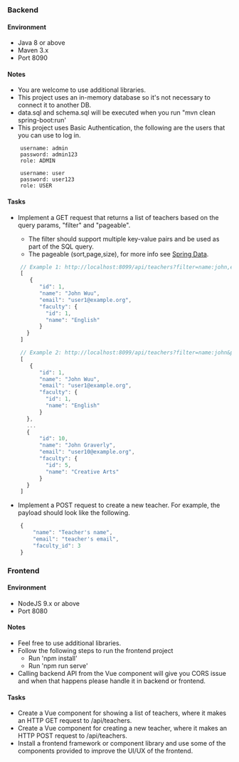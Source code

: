 
### Backend

#### Environment
* Java 8 or above
* Maven 3.x
* Port 8090

#### Notes
* You are welcome to use additional libraries.
* This project uses an in-memory database so it's not necessary to connect it to another DB.
* data.sql and schema.sql will be executed when you run "mvn clean spring-boot:run'
* This project uses Basic Authentication, the following are the users that you can use to log in.

```
    username: admin
    password: admin123
    role: ADMIN
    
    username: user
    password: user123
    role: USER
```

#### Tasks
* Implement a GET request that returns a list of teachers based on the query params, "filter" and "pageable".
    
    * The filter should support multiple key-value pairs and be used as part of the SQL query.
    * The pageable (sort,page,size), for more info see [Spring Data](https://docs.spring.io/spring-data/rest/docs/current-SNAPSHOT/reference/html/#paging-and-sorting).

```javascript
    // Example 1: http://localhost:8099/api/teachers?filter=name:john,email:user1@example.org should return the following data
    [
       {
          "id": 1,
          "name": "John Wuu",
          "email": "user1@example.org",
          "faculty": {
            "id": 1,
            "name": "English"
          }
      }
    ]
```

```javascript
    // Example 2: http://localhost:8099/api/teachers?filter=name:john&page=1&size=10&sort=desc should return the following data
    [
       {
          "id": 1,
          "name": "John Wuu",
          "email": "user1@example.org",
          "faculty": {
            "id": 1,
            "name": "English"
          }
      },
      ...
      {
          "id": 10,
          "name": "John Graverly",
          "email": "user10@example.org",
          "faculty": {
            "id": 5,
            "name": "Creative Arts"
          }
      }
    ]
```

* Implement a POST request to create a new teacher. For example, the payload should look like the following.

```javascript
    {
        "name": "Teacher's name",
        "email": "teacher's email",
        "faculty_id": 3
    }
```

### Frontend

#### Environment
* NodeJS 9.x or above
* Port 8080

#### Notes
* Feel free to use additional libraries.
* Follow the following steps to run the frontend project
    * Run 'npm install'
    * Run 'npm run serve'
* Calling backend API from the Vue component will give you CORS issue and when that happens please handle it in backend or frontend.

#### Tasks
* Create a Vue component for showing a list of teachers, where it makes an HTTP GET request to /api/teachers.  
* Create a Vue component for creating a new teacher, where it makes an HTTP POST request to /api/teachers.
* Install a frontend framework or component library and use some of the components provided to improve the UI/UX of the frontend.